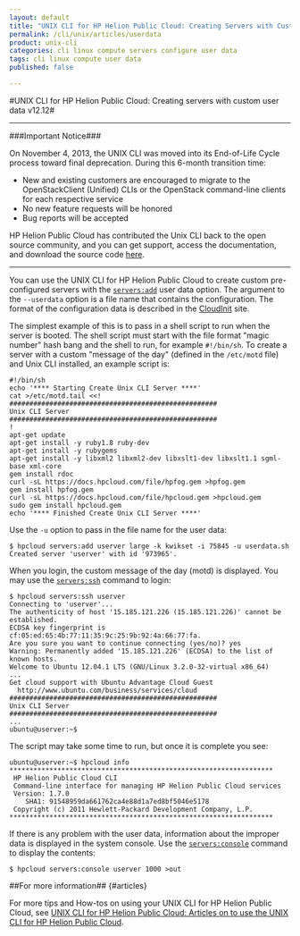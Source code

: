 ```yaml
---
layout: default
title: "UNIX CLI for HP Helion Public Cloud: Creating Servers with Custom User Data"
permalink: /cli/unix/articles/userdata
product: unix-cli
categories: cli linux compute servers configure user data
tags: cli linux compute user data
published: false

---
```

<!--PUBLISHED-->
#UNIX CLI for HP Helion Public Cloud: Creating servers with custom user data v12.12#

___________________

###Important Notice###

On November 4, 2013, the UNIX CLI was moved into its End-of-Life Cycle process toward final deprecation. During this 6-month transition time:

* New and existing customers are encouraged to migrate to the OpenStackClient (Unified) CLIs or the OpenStack command-line clients for each respective service
* No new feature requests will be honored
* Bug reports will be accepted

HP Helion Public Cloud has contributed the Unix CLI back to the open source community, and you can get support, access the documentation, and download the source code [here](https://github.com/hpcloud/unix_cli).

_________________________________________

You can use the UNIX CLI for HP Helion Public Cloud to create custom pre-configured servers with the [`servers:add`](/cli/unix/reference#servers:add) user data option.  The argument to the `--userdata` option is a file name that contains the configuration.  The format of the configuration data is described in the [CloudInit](https://help.ubuntu.com/community/CloudInit) site.

The simplest example of this is to pass in a shell script to run when the server is booted.  The shell script must start with the file format "magic number" hash bang and the shell to run, for example `#!/bin/sh`.  To create a server with a custom "message of the day" (defined in the `/etc/motd` file) and Unix CLI installed, an example script is:

    #!/bin/sh
    echo '**** Starting Create Unix CLI Server ****'
    cat >/etc/motd.tail <<!
    ####################################################
    Unix CLI Server
    ####################################################
    !
    apt-get update
    apt-get install -y ruby1.8 ruby-dev
    apt-get install -y rubygems
    apt-get install -y libxml2 libxml2-dev libxslt1-dev libxslt1.1 sgml-base xml-core
    gem install rdoc
    curl -sL https://docs.hpcloud.com/file/hpfog.gem >hpfog.gem
    gem install hpfog.gem
    curl -sL https://docs.hpcloud.com/file/hpcloud.gem >hpcloud.gem
    sudo gem install hpcloud.gem
    echo '**** Finished Create Unix CLI Server ****'


Use the `-u` option to pass in the file name for the user data:

    $ hpcloud servers:add userver large -k kwikset -i 75845 -u userdata.sh
    Created server 'userver' with id '973965'.


When you login, the custom message of the day (motd) is displayed.  You may use the [`servers:ssh`](/cli/unix/reference#servers:ssh) command to login:

    $ hpcloud servers:ssh userver
    Connecting to 'userver'...
    The authenticity of host '15.185.121.226 (15.185.121.226)' cannot be established.
    ECDSA key fingerprint is cf:05:ed:65:4b:77:11:35:9c:25:9b:92:4a:66:77:fa.
    Are you sure you want to continue connecting (yes/no)? yes
    Warning: Permanently added '15.185.121.226' (ECDSA) to the list of known hosts.
    Welcome to Ubuntu 12.04.1 LTS (GNU/Linux 3.2.0-32-virtual x86_64)
    ...
    Get cloud support with Ubuntu Advantage Cloud Guest
      http://www.ubuntu.com/business/services/cloud
    ####################################################
    Unix CLI Server
    ####################################################
    ...
    ubuntu@userver:~$

The script may take some time to run, but once it is complete you see:

    ubuntu@userver:~$ hpcloud info
    ******************************************************************
     HP Helion Public Cloud CLI
     Command-line interface for managing HP Helion Public Cloud services
     Version: 1.7.0
        SHA1: 91548959da661762ca4e88d1a7ed8bf5046e5178
     Copyright (c) 2011 Hewlett-Packard Development Company, L.P.
    ******************************************************************

If there is any problem with the user data, information about the improper data is displayed in the system console.  Use the [`servers:console`](/cli/unix/reference#servers:console) command to display the contents:

    $ hpcloud servers:console userver 1000 >out
    
##For more information## {#articles}

For more tips and How-tos on using your UNIX CLI for HP Helion Public Cloud, see [UNIX CLI for HP Helion Public Cloud: Articles on to use the UNIX CLI for HP Helion Public Cloud](/cli/unix/articles/).

